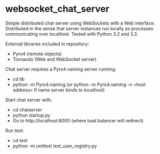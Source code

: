 websocket_chat_server
=====================

Simple distributed chat server using WebSockets with a Web interface.
Distributed in the sense that server instances run locally as processes communicating over localhost. Tested with Python 3.2 and 3.3.

External libraries included in repository:
- Pyro4 (remote objects)
- Tornaodo (Web and WebSocket server)

Chat server requires a Pyro4 naming server running:
- cd lib
- python -m Pyro4.naming (or python -m Pyro4.naming -n \<host address\> if name server binds to localhost)

Start chat server with:
- cd chatserver
- python startup.py
- Go to http://localhost:8000 (where load balancer will redirect)

Run test:
- cd test
- python -m unittest test_user_registry.py




